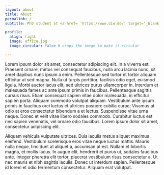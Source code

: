 ```yaml
---
layout: about
title: About
permalink: /
subtitle: PhD student at <a href= 'https://www.diw.de/' target='_blank'>DIW Berlin</a>  & <a href='https://www.tu.berlin/en/wm' target='_blank'>TU Berlin</a>

profile:
  align: right
  image: office.jpg
  image_circular: false # crops the image to make it circular

---
```


Lorem ipsum dolor sit amet, consectetur adipiscing elit. In a viverra est. Praesent ornare, metus vel consequat faucibus, nulla arcu lacinia nunc, sit amet dapibus nunc ipsum a enim. Pellentesque sed tortor et tortor aliquam efficitur at sed magna. Nulla ut turpis porttitor, facilisis odio eget, euismod ligula. Morbi auctor lacus elit, sed ultrices purus ullamcorper in. Interdum et malesuada fames ac ante ipsum primis in faucibus. Pellentesque sagittis cursus risus. Etiam consequat sapien vitae dolor malesuada, in efficitur sapien porta. Aliquam commodo volutpat aliquam. Vestibulum ante ipsum primis in faucibus orci luctus et ultrices posuere cubilia curae; Vivamus at odio at eros consectetur bibendum a et lectus. Suspendisse vitae urna neque. Donec et velit vitae libero sodales commodo. Curabitur luctus est nec sapien venenatis, vel ornare odio faucibus. Lorem ipsum dolor sit amet, consectetur adipiscing elit.

Aliquam vehicula vulputate ultrices. Duis iaculis metus aliquet maximus eleifend. Vestibulum scelerisque eros vitae neque luctus mattis. Mauris nulla neque, tincidunt at aliquet a, accumsan at est. Nullam et lobortis magna, et mollis lacus. In augue elit, hendrerit et purus ut, sodales faucibus ante. Integer pharetra elit tortor, placerat vestibulum risus consectetur a. Ut nec mauris et nibh sagittis iaculis. Donec ut interdum sapien. Pellentesque id lorem et odio fermentum consectetur. Aliquam erat volutpat.

